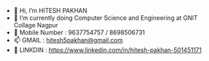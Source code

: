 - 👋 Hi, I’m HITESH PAKHAN
- 🌱 I’m currently doing Computer Science and Engineering at GNIT Collage Nagpur
- 💞️ Mobile Number : 9637754757 / 8698506731
- 📫 GMAIL : hitesh5pakhan@gmail.com
- 👀 LINKDIN : https://www.linkedin.com/in/hitesh-pakhan-501451171
